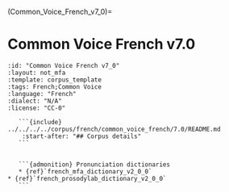 
(Common_Voice_French_v7_0)=
# Common Voice French v7.0

``````{corpus} Common Voice French v7.0
:id: "Common Voice French v7_0"
:layout: not_mfa
:template: corpus_template
:tags: French;Common Voice
:language: "French"
:dialect: "N/A"
:license: "CC-0"

   ```{include} ../../../../corpus/french/common_voice_french/7.0/README.md
    :start-after: "## Corpus details"
   ```


   ```{admonition} Pronunciation dictionaries
   * {ref}`french_mfa_dictionary_v2_0_0`
* {ref}`french_prosodylab_dictionary_v2_0_0`
   ```
``````
